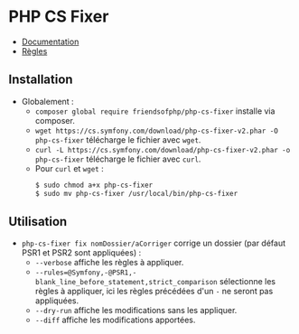 # PHP CS Fixer

- [Documentation](https://github.com/FriendsOfPhp/PHP-CS-Fixer)
- [Règles](https://mlocati.github.io/php-cs-fixer-configurator/#version:2.18)

## Installation

* Globalement :
    * `composer global require friendsofphp/php-cs-fixer` installe via composer.
    * `wget https://cs.symfony.com/download/php-cs-fixer-v2.phar -O php-cs-fixer` télécharge le fichier avec `wget`.
    * `curl -L https://cs.symfony.com/download/php-cs-fixer-v2.phar -o php-cs-fixer` télécharge le fichier avec `curl`.
    * Pour `curl` et `wget` :
        ```bash
        $ sudo chmod a+x php-cs-fixer
        $ sudo mv php-cs-fixer /usr/local/bin/php-cs-fixer
        ```

## Utilisation

* `php-cs-fixer fix nomDossier/aCorriger` corrige un dossier (par défaut PSR1 et PSR2 sont appliquées) :
    * `--verbose` affiche les règles à appliquer.
    * `--rules=@Symfony,-@PSR1,-blank_line_before_statement,strict_comparison` sélectionne les règles à appliquer, ici les règles précédées d'un `-` ne seront pas appliquées.
    * `--dry-run` affiche les modifications sans les appliquer.
    * `--diff` affiche les modifications apportées.